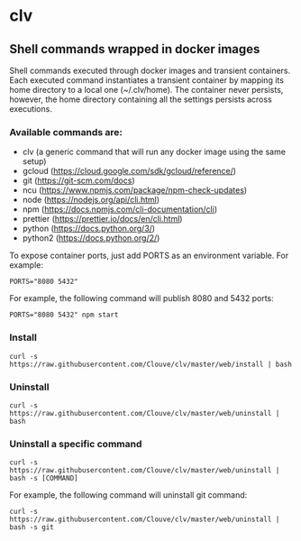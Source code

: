# clv
## Shell commands wrapped in docker images

Shell commands executed through docker images and transient containers. Each executed command instantiates a transient container by mapping its home directory to a local one (~/.clv/home). The container never persists, however, the home directory containing all the settings persists across executions.

### Available commands are:

- clv (a generic command that will run any docker image using the same setup)
- gcloud (https://cloud.google.com/sdk/gcloud/reference/)
- git (https://git-scm.com/docs)
- ncu (https://www.npmjs.com/package/npm-check-updates)
- node (https://nodejs.org/api/cli.html)
- npm (https://docs.npmjs.com/cli-documentation/cli)
- prettier (https://prettier.io/docs/en/cli.html)
- python (https://docs.python.org/3/)
- python2 (https://docs.python.org/2/)

To expose container ports, just add PORTS as an environment variable. For example:

`PORTS="8080 5432"`

For example, the following command will publish 8080 and 5432 ports:

`PORTS="8080 5432" npm start`

### Install

`curl -s https://raw.githubusercontent.com/Clouve/clv/master/web/install | bash`

### Uninstall

`curl -s https://raw.githubusercontent.com/Clouve/clv/master/web/uninstall | bash`

### Uninstall a specific command

`curl -s https://raw.githubusercontent.com/Clouve/clv/master/web/uninstall | bash -s [COMMAND]`

For example, the following command will uninstall git command:

`curl -s https://raw.githubusercontent.com/Clouve/clv/master/web/uninstall | bash -s git`
